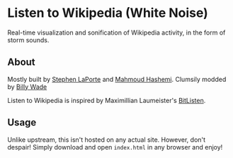 # Listen to Wikipedia (White Noise)

Real-time visualization and sonification of Wikipedia activity, in the form of storm sounds.

## About

Mostly built by [Stephen LaPorte](https://twitter.com/sklaporte) and [Mahmoud Hashemi](https://twitter.com/mhashemi). Clumsily modded by [Billy Wade](https://linkedin.com/in/biwade)

Listen to Wikipedia is inspired by Maximillian Laumeister's [BitListen](http://www.bitlisten.com/).

## Usage

Unlike upstream, this isn't hosted on any actual site. However, don't despair! Simply download and open ```index.html``` in any browser and enjoy!
